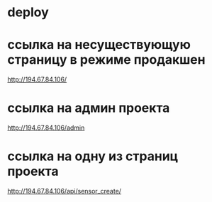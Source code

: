 # deploy
# ссылка на несуществующую страницу в режиме продакшен
http://194.67.84.106/
# ссылка на админ проекта 
http://194.67.84.106/admin
# ссылка на одну из страниц проекта
http://194.67.84.106/api/sensor_create/
